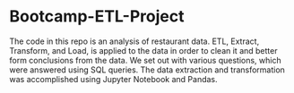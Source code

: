 # Bootcamp-ETL-Project
The code in this repo is an analysis of restaurant data. ETL, Extract, Transform, and Load, is applied to the data in order to clean it and better form conclusions from the data. We set out with various questions, which were answered using SQL queries. The data extraction and transformation was accomplished using Jupyter Notebook and Pandas. 
